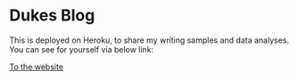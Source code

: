 <h1>Dukes Blog</h1>
<p>This is deployed on Heroku, to share my writing samples and data analyses. You can see for yourself via below link:</p>
<a href="dukesblog.herokuapp.com" class="btn btn-info" role="button">To the website</a>